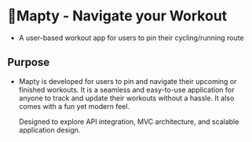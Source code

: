 # 📌**Mapty - Navigate your Workout**
  
  - A user-based workout app for users to pin their cycling/running route 

## **Purpose** 
  - Mapty is developed for users to pin and navigate their upcoming or finished workouts. It is a seamless and easy-to-use 
  application for anyone to track and update their workouts without a hassle. It also comes with a fun yet modern feel.
  
    Designed to explore API integration, MVC architecture, and scalable application design.

  
